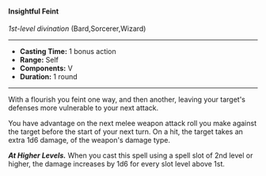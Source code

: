 #### Insightful Feint
*1st-level divination* (Bard,Sorcerer,Wizard)
___
- **Casting Time:** 1 bonus action
- **Range:** Self
- **Components:** V
- **Duration:** 1 round
---
With a flourish you feint one way, and then another, leaving your target's defenses more vulnerable to your next attack.

You have advantage on the next melee weapon attack roll you make against the target before the start of your next turn. On a hit, the target takes an extra 1d6 damage, of the weapon's damage type.

***At Higher Levels.*** When you cast this spell using a spell slot of 2nd level or higher, the damage increases by 1d6 for every slot level above 1st.

